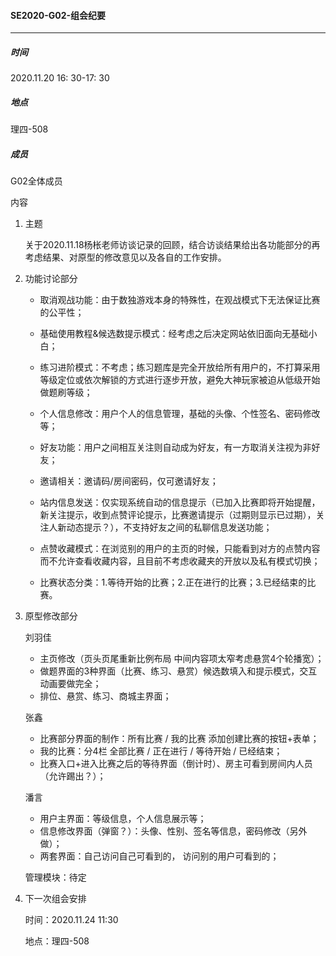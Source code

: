 #### SE2020-G02-组会纪要

-----

##### 时间

2020.11.20  16: 30-17: 30

##### 地点

理四-508

##### 成员

G02全体成员

内容

1. 主题

   关于2020.11.18杨枨老师访谈记录的回顾，结合访谈结果给出各功能部分的再考虑结果、对原型的修改意见以及各自的工作安排。

2. 功能讨论部分

   + 取消观战功能：由于数独游戏本身的特殊性，在观战模式下无法保证比赛的公平性；

   + 基础使用教程&候选数提示模式：经考虑之后决定网站依旧面向无基础小白；

   + 练习进阶模式：不考虑；练习题库是完全开放给所有用户的，不打算采用等级定位或依次解锁的方式进行逐步开放，避免大神玩家被迫从低级开始做题刷等级；
   + 个人信息修改：用户个人的信息管理，基础的头像、个性签名、密码修改等；
   + 好友功能：用户之间相互关注则自动成为好友，有一方取消关注视为非好友；
   + 邀请相关：邀请码/房间密码，仅可邀请好友；
   + 站内信息发送：仅实现系统自动的信息提示（已加入比赛即将开始提醒，新关注提示，收到点赞评论提示，比赛邀请提示（过期则显示已过期），关注人新动态提示？），不支持好友之间的私聊信息发送功能；
   + 点赞收藏模式：在浏览别的用户的主页的时候，只能看到对方的点赞内容而不允许查看收藏内容，且目前不考虑收藏夹的开放以及私有模式切换；
   + 比赛状态分类：1.等待开始的比赛；2.正在进行的比赛；3.已经结束的比赛。

3. 原型修改部分

   刘羽佳

   + 主页修改（页头页尾重新比例布局 中间内容项太窄考虑悬赏4个轮播宽）；
   + 做题界面的3种界面（比赛、练习、悬赏）候选数填入和提示模式，交互动画要做完全；
   + 排位、悬赏、练习、商城主界面；

   张鑫

   + 比赛部分界面的制作：所有比赛 / 我的比赛 添加创建比赛的按钮+表单；
   + 我的比赛：分4栏 全部比赛 / 正在进行 / 等待开始 / 已经结束；
   + 比赛入口+进入比赛之后的等待界面（倒计时）、房主可看到房间内人员（允许踢出？）；

   潘言

   + 用户主界面：等级信息，个人信息展示等；
   + 信息修改界面（弹窗？）：头像、性别、签名等信息，密码修改（另外做）；
   + 两套界面：自己访问自己可看到的， 访问别的用户可看到的；

   管理模块：待定

4. 下一次组会安排

   时间：2020.11.24 11:30

   地点：理四-508

